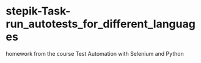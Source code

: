 # stepik-Task-run_autotests_for_different_languages
homework from the course Test Automation with Selenium and Python
